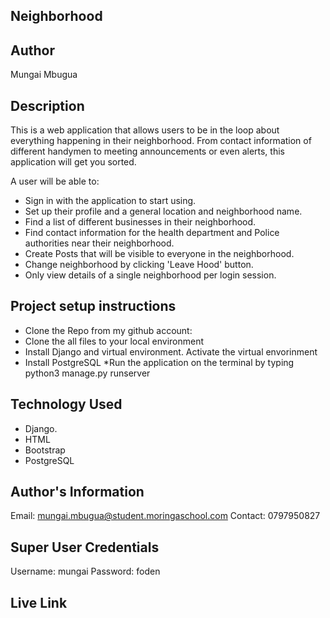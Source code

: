 ## Neighborhood

## Author
Mungai Mbugua

## Description
This is a web application that allows users to be in the loop about everything happening in their neighborhood. From contact information of different handymen to meeting announcements or even alerts, this application will get you sorted.

A user will be able to:

* Sign in with the application to start using.
* Set up their profile and a general location and neighborhood name.
* Find a list of different businesses in their neighborhood.
* Find contact information for the health department and Police authorities near their neighborhood.
* Create Posts that will be visible to everyone in the neighborhood.
* Change neighborhood by clicking 'Leave Hood' button.
* Only view details of a single neighborhood per login session.

## Project setup instructions
* Clone the Repo from my github account: 
* Clone the all files to your local environment
* Install Django and virtual environment. Activate the virtual envorinment
* Install PostgreSQL
*Run the application on the terminal by typing python3 manage.py runserver

## Technology Used
* Django.
* HTML
* Bootstrap
* PostgreSQL

## Author's Information
Email: mungai.mbugua@student.moringaschool.com
Contact: 0797950827

## Super User Credentials
Username: mungai
Password: foden


## Live Link
